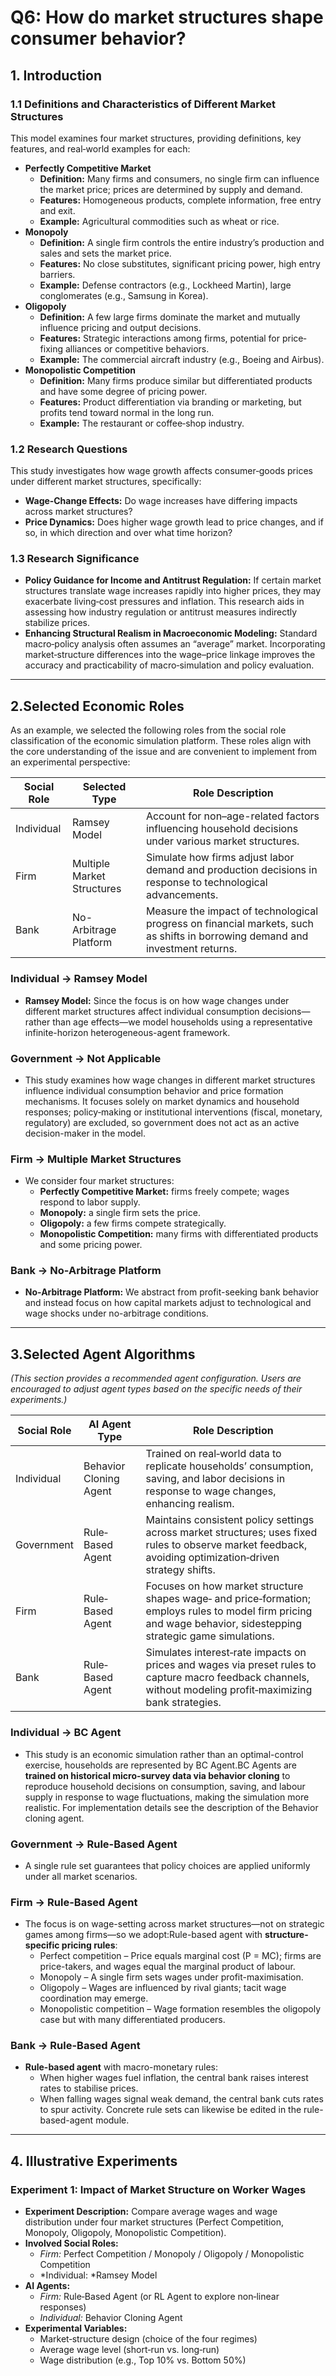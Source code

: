 # Q6: How do market structures shape consumer behavior?

## 1. Introduction

### 1.1 Definitions and Characteristics of Different Market Structures

This model examines four market structures, providing definitions, key features, and real‐world examples for each:

* **Perfectly Competitive Market**
  * **Definition:** Many firms and consumers, no single firm can influence the market price; prices are determined by supply and demand.
  * **Features:** Homogeneous products, complete information, free entry and exit.
  * **Example:** Agricultural commodities such as wheat or rice.
* **Monopoly**
  * **Definition:** A single firm controls the entire industry’s production and sales and sets the market price.
  * **Features:** No close substitutes, significant pricing power, high entry barriers.
  * **Example:** Defense contractors (e.g., Lockheed Martin), large conglomerates (e.g., Samsung in Korea).
* **Oligopoly**
  * **Definition:** A few large firms dominate the market and mutually influence pricing and output decisions.
  * **Features:** Strategic interactions among firms, potential for price‐fixing alliances or competitive behaviors.
  * **Example:** The commercial aircraft industry (e.g., Boeing and Airbus).
* **Monopolistic Competition**
  * **Definition:** Many firms produce similar but differentiated products and have some degree of pricing power.
  * **Features:** Product differentiation via branding or marketing, but profits tend toward normal in the long run.
  * **Example:** The restaurant or coffee‐shop industry.

### 1.2 Research Questions

This study investigates how wage growth affects consumer‐goods prices under different market structures, specifically:

* **Wage‐Change Effects:** Do wage increases have differing impacts across market structures?
* **Price Dynamics:** Does higher wage growth lead to price changes, and if so, in which direction and over what time horizon?

### 1.3 Research Significance

* **Policy Guidance for Income and Antitrust Regulation:** If certain market structures translate wage increases rapidly into higher prices, they may exacerbate living‐cost pressures and inflation. This research aids in assessing how industry regulation or antitrust measures indirectly stabilize prices.
* **Enhancing Structural Realism in Macroeconomic Modeling:** Standard macro‐policy analysis often assumes an “average” market. Incorporating market‐structure differences into the wage–price linkage improves the accuracy and practicability of macro‐simulation and policy evaluation.

---

## **2.Selected Economic Roles**

As an example, we selected the following roles from the social role classification of the economic simulation platform. These roles align with the core understanding of the issue and are convenient to implement from an experimental perspective:

| Social Role            | Selected Type                            | Role Description                                                                                                              |
| ------------------------ | ------------------------------------------ | ------------------------------------------------------------------------------------------------------------------------------- |
| Individual             | Ramsey Model                             | Account for non–age-related factors influencing household decisions under various market structures.                         |
| Firm                 | Multiple Market Structures               | Simulate how firms adjust labor demand and production decisions in response to technological advancements.                    |
| Bank | No-Arbitrage Platform | Measure the impact of technological progress on financial markets, such as shifts in borrowing demand and investment returns. |

### Individual → Ramsey Model

* **Ramsey Model:** Since the focus is on how wage changes under different market structures affect individual consumption decisions—rather than age effects—we model households using a representative infinite-horizon heterogeneous-agent framework.

### Government → Not Applicable

* This study examines how wage changes in different market structures influence individual consumption behavior and price formation mechanisms. It focuses solely on market dynamics and household responses; policy‐making or institutional interventions (fiscal, monetary, regulatory) are excluded, so government does not act as an active decision-maker in the model.

### Firm → Multiple Market Structures

* We consider four market structures:
  * **Perfectly Competitive Market:** firms freely compete; wages respond to labor supply.
  * **Monopoly:** a single firm sets the price.
  * **Oligopoly:** a few firms compete strategically.
  * **Monopolistic Competition:** many firms with differentiated products and some pricing power.

### Bank → No-Arbitrage Platform

* **No-Arbitrage Platform:** We abstract from profit-seeking bank behavior and instead focus on how capital markets adjust to technological and wage shocks under no-arbitrage conditions.

---

## **3.Selected Agent Algorithms**

*(This section provides a recommended agent configuration. Users are encouraged to adjust agent types based on the specific needs of their experiments.)*

| Social Role            | AI Agent Type          | Role Description                                                                                                                                                    |
| ------------------------ | ------------------------ | --------------------------------------------------------------------------------------------------------------------------------------------------------------------- |
| Individual             | Behavior Cloning Agent | Trained on real‐world data to replicate households’ consumption, saving, and labor decisions in response to wage changes, enhancing realism.                      |
| Government             | Rule‐Based Agent      | Maintains consistent policy settings across market structures; uses fixed rules to observe market feedback, avoiding optimization‐driven strategy shifts.          |
| Firm                 | Rule‐Based Agent      | Focuses on how market structure shapes wage‐ and price‐formation; employs rules to model firm pricing and wage behavior, sidestepping strategic game simulations. |
| Bank | Rule‐Based Agent      | Simulates interest‐rate impacts on prices and wages via preset rules to capture macro feedback channels, without modeling profit‐maximizing bank strategies.      |

### **Individual → BC Agent**

* This study is an economic simulation rather than an optimal-control exercise, households are represented by BC Agent.BC Agents are **trained on historical micro-survey data via behavior cloning** to reproduce household decisions on consumption, saving, and labour supply in response to wage fluctuations, making the simulation more realistic. For implementation details see the description of the Behavior cloning agent.

### **Government → Rule-Based Agent**

* A single rule set guarantees that policy choices are applied uniformly under all market scenarios.

### **Firm → Rule-Based Agent**

* The focus is on wage-setting across market structures—not on strategic games among firms—so we adopt:Rule-based agent with **structure-specific pricing rules**:
  * Perfect competition – Price equals marginal cost (P = MC); firms are price-takers, and wages equal the marginal product of labour.
  * Monopoly – A single firm sets wages under profit-maximisation.
  * Oligopoly – Wages are influenced by rival giants; tacit wage coordination may emerge.
  * Monopolistic competition – Wage formation resembles the oligopoly case but with many differentiated producers.

### **Bank → Rule-Based Agent**

* **Rule-based agent** with macro-monetary rules:
  * When higher wages fuel inflation, the central bank raises interest rates to stabilise prices.
  * When falling wages signal weak demand, the central bank cuts rates to spur activity.  Concrete rule sets can likewise be edited in the rule-based-agent module.

---

## 4. Illustrative Experiments

### Experiment 1: Impact of Market Structure on Worker Wages

* **Experiment Description:**
  Compare average wages and wage distribution under four market structures (Perfect Competition, Monopoly, Oligopoly, Monopolistic Competition).
* **Involved Social Roles:**
  * *Firm:* Perfect Competition / Monopoly / Oligopoly / Monopolistic Competition
  * *Individual: ​*Ramsey Model
* **AI Agents:**
  * *Firm:* Rule‐Based Agent (or RL Agent to explore non‐linear responses)
  * *Individual:* Behavior Cloning Agent
* **Experimental Variables:**
  * Market‐structure design (choice of the four regimes)
  * Average wage level (short‐run vs. long‐run)
  * Wage distribution (e.g., Top 10% vs. Bottom 50%)

